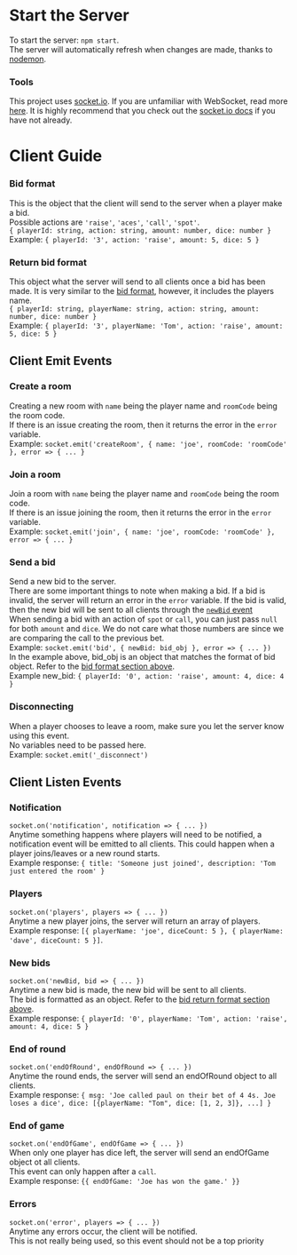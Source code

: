 # Start the Server
To start the server: `npm start`.   
The server will automatically refresh when changes are made, thanks to [nodemon](https://github.com/remy/nodemon).

### Tools
This project uses [socket.io](https://socket.io/). If you are unfamiliar with WebSocket, read more [here](https://en.wikipedia.org/wiki/WebSocket). It is highly recommend that you check out the [socket.io docs](https://socket.io/docs/v4/) if you have not already.

# Client Guide


### Bid format
This is the object that the client will send to the server when a player make a bid.  
Possible actions are `'raise'`, `'aces'`, `'call'`, `'spot'`.  
`{ playerId: string, action: string, amount: number, dice: number }`  
Example: `{ playerId: '3', action: 'raise', amount: 5, dice: 5 }`  

### Return bid format
This object what the server will send to all clients once a bid has been made. It is very similar to the [bid format](#bid-format), however, it includes the players name.  
`{ playerId: string, playerName: string, action: string, amount: number, dice: number }`  
Example: `{ playerId: '3', playerName: 'Tom', action: 'raise', amount: 5, dice: 5 }`  

## Client Emit Events

### Create a room
Creating a new room with `name` being the player name and `roomCode` being the room code.  
If there is an issue creating the room, then it returns the error in the `error` variable.  
Example: `socket.emit('createRoom', { name: 'joe', roomCode: 'roomCode' }, error => { ... }`

### Join a room
Join a room with `name` being the player name and `roomCode` being the room code.  
If there is an issue joining the room, then it returns the error in the `error` variable.  
Example: `socket.emit('join', { name: 'joe', roomCode: 'roomCode' }, error => { ... }`

### Send a bid
Send a new bid to the server.  
There are some important things to note when making a bid. If a bid is invalid, the server will return an error in the `error` variable. If the bid is valid, then the new bid will be sent to all clients through the [`newBid` event](#new-bids)  
When sending a bid with an action of `spot` or `call`, you can just pass `null` for both `amount` and `dice`. We do not care what those numbers are since we are comparing the call to the previous bet.  
Example: `socket.emit('bid', { newBid: bid_obj }, error => { ... })`  
In the example above, bid_obj is an object that matches the format of bid object. Refer to the [bid format section above](#bid-format).  
Example new_bid: `{ playerId: '0', action: 'raise', amount: 4, dice: 4 }`  

### Disconnecting
When a player chooses to leave a room, make sure you let the server know using this event.  
No variables need to be passed here.  
Example: `socket.emit('_disconnect')`  

## Client Listen Events
### Notification
`socket.on('notification', notification => { ... })`  
Anytime something happens where players will need to be notified, a notification event will be emitted to all clients. This could happen when a player joins/leaves or a new round starts.  
Example response: `{ title: 'Someone just joined', description: 'Tom just entered the room' }`

### Players
`socket.on('players', players => { ... })`  
Anytime a new player joins, the server will return an array of players.  
Example response:  `[{ playerName: 'joe', diceCount: 5 }, { playerName: 'dave', diceCount: 5 }]`.  

### New bids
`socket.on('newBid, bid => { ... })`  
Anytime a new bid is made, the new bid will be sent to all clients.  
The bid is formatted as an object. Refer to the [bid return format section above](#bid-return-format).  
Example response: `{ playerId: '0', playerName: 'Tom', action: 'raise', amount: 4, dice: 5 }`  

### End of round
`socket.on('endOfRound', endOfRound => { ... })`  
Anytime the round ends, the server will send an endOfRound object to all clients.  
Example response: `{ msg: 'Joe called paul on their bet of 4 4s. Joe loses a dice', dice: [{playerName: "Tom", dice: [1, 2, 3]}, ...] }`  

### End of game
`socket.on('endOfGame', endOfGame => { ... })`  
When only one player has dice left, the server will send an endOfGame object ot all clients.  
This event can only happen after a `call`.  
Example response: `{{ endOfGame: 'Joe has won the game.' }}`

### Errors
`socket.on('error', players => { ... })`  
Anytime any errors occur, the client will be notified.  
This is not really being used, so this event should not be a top priority

